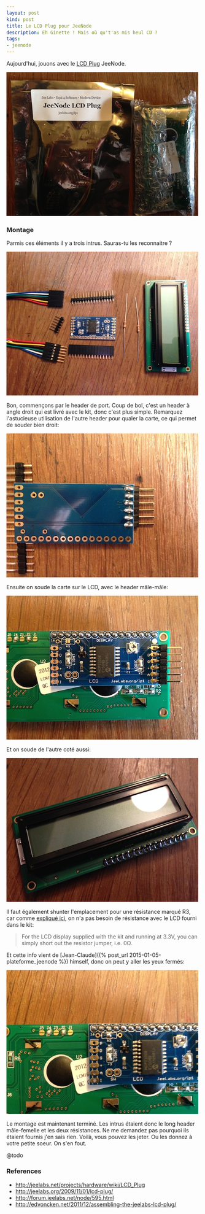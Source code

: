 ```yaml
---
layout: post
kind: post
title: Le LCD Plug pour JeeNode
description: Eh Ginette ! Mais où qu't'as mis heul CD ?
tags:
- jeenode
---
```


Aujourd'hui, jouons avec le [LCD Plug](http://www.digitalsmarties.net/products/lcd-plug) JeeNode.

![JeeNode LCD Plug](/img/jeenode_lcd/lcd_plug_01.jpg)

### Montage

Parmis ces éléments il y a trois intrus. Sauras-tu les reconnaitre ?

![JeeNode LCD Plug](/img/jeenode_lcd/lcd_plug_02.jpg)

Bon, commençons par le header de port. Coup de bol, c'est un header à angle droit qui est livré avec le kit, donc c'est plus simple. Remarquez l'astucieuse utilisation de l'autre header pour qualer la carte, ce qui permet de souder bien droit:

![JeeNode LCD Plug](/img/jeenode_lcd/lcd_plug_03.jpg)

Ensuite on soude la carte sur le LCD, avec le header mâle-mâle:

![JeeNode LCD Plug](/img/jeenode_lcd/lcd_plug_04.jpg)

Et on soude de l'autre coté aussi:

![JeeNode LCD Plug](/img/jeenode_lcd/lcd_plug_05.jpg)

Il faut également shunter l'emplacement pour une résistance marqué R3, car comme [expliqué ici](http://forum.jeelabs.net/node/595.html), on n'a pas besoin de résistance avec le LCD fourni dans le kit:

> For the LCD display supplied with the kit and running at 3.3V, you can simply short out the resistor jumper, i.e. 0Ω.

Et cette info vient de [Jean-Claude]({% post_url 2015-01-05-plateforme_jeenode %}) himself, donc on peut y aller les yeux fermés:

![JeeNode LCD Plug](/img/jeenode_lcd/lcd_plug_06.jpg)

Le montage est maintenant terminé. Les intrus étaient donc le long header mâle-femelle et les deux résistances. Ne me demandez pas pourquoi ils étaient fournis j'en sais rien. Voilà, vous pouvez les jeter. Ou les donnez à votre petite soeur. On s'en fout.

@todo


### References

  - <http://jeelabs.net/projects/hardware/wiki/LCD_Plug>
  - <http://jeelabs.org/2009/11/01/lcd-plug/>
  - <http://forum.jeelabs.net/node/595.html>
  - <http://edvoncken.net/2011/12/assembling-the-jeelabs-lcd-plug/>
